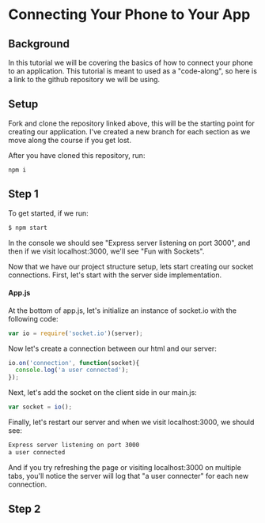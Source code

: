# Connecting Your Phone to Your App

## Background
In this tutorial we will be covering the basics of how to connect your phone to an application.  This tutorial is meant to used as a "code-along", so here is a link to the github repository we will be using.

## Setup
Fork and clone the repository linked above, this will be the starting point for creating our application. I've created a new branch for each section as we move along the course if you get lost.

After you have cloned this repository, run:
```
npm i
```

## Step 1
To get started, if we run:

```sh
$ npm start
```
In the console we should see "Express server listening on port 3000", and then if we visit localhost:3000, we'll see "Fun with Sockets".

Now that we have our project structure setup, lets start creating our socket connections.  First, let's start with the server side implementation.

#### App.js
At the bottom of app.js, let's initialize an instance of socket.io with the following code:
```javascript
var io = require('socket.io')(server);
```

Now let's create a connection between our html and our server:
```javascript
io.on('connection', function(socket){
  console.log('a user connected');
});
```

Next, let's add the socket on the client side in our main.js:
```javascript
var socket = io();
```

Finally, let's restart our server and when we visit localhost:3000, we should see:
```sh
Express server listening on port 3000
a user connected
```

And if you try refreshing the page or visiting localhost:3000 on multiple tabs, you'll notice the server will log that "a user connecter" for each new connection.

## Step 2
